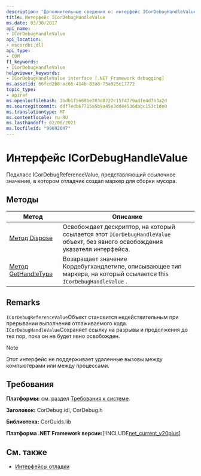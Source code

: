 ```yaml
---
description: 'Дополнительные сведения о: интерфейс ICorDebugHandleValue'
title: Интерфейс ICorDebugHandleValue
ms.date: 03/30/2017
api_name:
- ICorDebugHandleValue
api_location:
- mscordbi.dll
api_type:
- COM
f1_keywords:
- ICorDebugHandleValue
helpviewer_keywords:
- ICorDebugHandleValue interface [.NET Framework debugging]
ms.assetid: 66fcd2b8-ac66-414b-83a8-75a925e17772
topic_type:
- apiref
ms.openlocfilehash: 3bdb1f5668be283d8722c15f4779adfe4d7b3a2d
ms.sourcegitcommit: ddf7edb67715a5b9a45e3dd44536dabc153c1de0
ms.translationtype: MT
ms.contentlocale: ru-RU
ms.lasthandoff: 02/06/2021
ms.locfileid: "99692047"
---
```

# <a name="icordebughandlevalue-interface"></a>Интерфейс ICorDebugHandleValue

Подкласс ICorDebugReferenceValue, представляющий ссылочное значение, в котором отладчик создал маркер для сборки мусора.  
  
## <a name="methods"></a>Методы  
  
|Метод|Описание|  
|------------|-----------------|  
|[Метод Dispose](icordebughandlevalue-dispose-method.md)|Освобождает дескриптор, на который ссылается этот `ICorDebugHandleValue` объект, без явного освобождения указателя интерфейса.|  
|[Метод GetHandleType](icordebughandlevalue-gethandletype-method.md)|Возвращает значение Кордебугхандлетипе, описывающее тип маркера, на который ссылается this `ICorDebugHandleValue` .|  
  
## <a name="remarks"></a>Remarks  

 `ICorDebugReferenceValue`Объект становится недействительным при прерывании выполнения отлаживаемого кода. `ICorDebugHandleValue`Сохраняет ссылку на разрывы и продолжения до тех пор, пока он не будет явно освобожден.  
  
> [!NOTE]
> Этот интерфейс не поддерживает удаленные вызовы между компьютерами или между процессами.  
  
## <a name="requirements"></a>Требования  

 **Платформы:** см. раздел [Требования к системе](../../get-started/system-requirements.md).  
  
 **Заголовок:** CorDebug.idl, CorDebug.h  
  
 **Библиотека:** CorGuids.lib  
  
 **Платформа .NET Framework версии:**[!INCLUDE[net_current_v20plus](../../../../includes/net-current-v20plus-md.md)]  
  
## <a name="see-also"></a>См. также

- [Интерфейсы отладки](debugging-interfaces.md)
